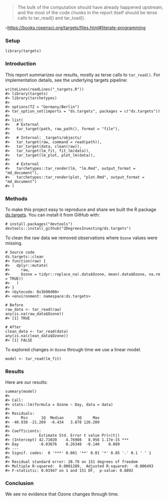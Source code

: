 > The bulk of the computation should have already happened upstream, and
> the most of the code chunks in the report itself should be terse calls
> to tar\_read() and tar\_load().

–<https://books.ropensci.org/targets/files.html#literate-programming>

### Setup

    library(targets)

### Introduction

This report summarizes our results, mostly as terse calls to
`tar_read()`. For implementation details, see the underlying targets
pipeline:

    writeLines(readLines("_targets.R"))
    #> library(targets)
    #> library(tarchetypes)
    #> 
    #> options(TZ = "Germany/Berlin")
    #> tar_option_set(imports = "ds.targets", packages = c("ds.targets"))
    #> 
    #> list(
    #>   # External
    #>   tar_target(path, raw_path(), format = "file"),
    #> 
    #>   # Internal: _targets/objects/
    #>   tar_target(raw, command = read(path)),
    #>   tar_target(data, clean(raw)),
    #>   tar_target(lm_fit, fit_lm(data)),
    #>   tar_target(lm_plot, plot_lm(data)),
    #> 
    #>   # External
    #>   tarchetypes::tar_render(lm, "lm.Rmd", output_format = "md_document"),
    #>   tarchetypes::tar_render(plot, "plot.Rmd", output_format = "md_document")
    #> )

### Methods

To make this project easy to reproduce and share we built the R package
[ds.targets](https://github.com/2DegreesInvesting/ds-targets). You can
install it from GitHub with:

    # install.packages("devtools")
    devtools::install_github("2DegreesInvesting/ds.targets")

To clean the raw data we removed observations where `Ozone` values were
missing.

    # Source code
    ds.targets::clean
    #> function(raw) {
    #>   dplyr::mutate(
    #>     raw,
    #>     Ozone = tidyr::replace_na(.data$Ozone, mean(.data$Ozone, na.rm = TRUE))
    #>   )
    #> }
    #> <bytecode: 0x3b90d00>
    #> <environment: namespace:ds.targets>

    # Before
    raw_data <- tar_read(raw)
    any(is.na(raw_data$Ozone))
    #> [1] TRUE

    # After
    clean_data <- tar_read(data)
    any(is.na(clean_data$Ozone))
    #> [1] FALSE

To explored changes in `Ozone` through time we use a linear model.

    model <- tar_read(lm_fit)

### Results

Here are our results:

    summary(model)
    #> 
    #> Call:
    #> stats::lm(formula = Ozone ~ Day, data = data)
    #> 
    #> Residuals:
    #>     Min      1Q  Median      3Q     Max 
    #> -40.938 -21.269  -0.434   3.878 126.209 
    #> 
    #> Coefficients:
    #>             Estimate Std. Error t value Pr(>|t|)    
    #> (Intercept) 42.71020    4.76908   8.956 1.17e-15 ***
    #> Day         -0.03676    0.26340  -0.140    0.889    
    #> ---
    #> Signif. codes:  0 '***' 0.001 '**' 0.01 '*' 0.05 '.' 0.1 ' ' 1
    #> 
    #> Residual standard error: 28.79 on 151 degrees of freedom
    #> Multiple R-squared:  0.0001289,  Adjusted R-squared:  -0.006493 
    #> F-statistic: 0.01947 on 1 and 151 DF,  p-value: 0.8892

### Conclusion

We see no evidence that Ozone changes through time.

